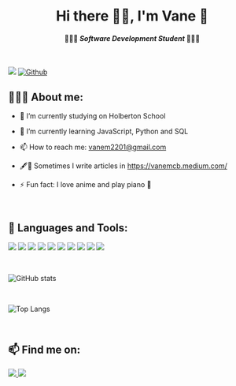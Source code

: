 # <div align="center">Hi there 👋🏽, I'm Vane 🎼</div>

#### <div align="center">👩🏽‍💻 _Software Development Student_ 👩🏽‍💻</div>

<br/>

 ![](https://visitor-badge.laobi.icu/badge?page_id=vanemcb.vanemcb) [![Github](https://img.shields.io/github/followers/vanemcb?label=Follow&style=social)](https://github.com/CharalambosIoannou)

## 👩🏽‍🦱 About me:

- 🔭 I’m currently studying on Holberton School

- 🌱 I’m currently learning JavaScript, Python and SQL

- 📫 How to reach me: vanem2201@gmail.com

- 🖋📄 Sometimes I write articles in https://vanemcb.medium.com/

- ⚡ Fun fact: I love anime and play piano 🎹

<br/>

## 🧰 Languages and Tools:

<p align="left">
<img src="https://img.icons8.com/color/48/000000/linux--v1.png"/>
<img src="https://img.icons8.com/color/48/000000/git.png"/>
<img src="https://img.icons8.com/color/48/000000/c-programming.png"/>
<img src="https://img.icons8.com/color/48/000000/visual-studio-code-2019.png"/>
<img src="https://img.icons8.com/color/48/000000/python--v1.png"/>
<img src="https://img.icons8.com/color/48/000000/html-5--v1.png"/>
<img src="https://img.icons8.com/color/48/000000/css3.png"/>
<img src="https://img.icons8.com/color/48/000000/javascript--v1.png"/>
<img src="https://img.icons8.com/color/48/000000/mysql-logo.png"/>
<img src="https://img.icons8.com/fluency/48/000000/matlab.png"/>
</p>

<br/>

![GitHub stats](https://github-readme-stats.vercel.app/api?username=vanemcb&show_icons=true&theme=algolia)

<br/>

![Top Langs](https://github-readme-stats.vercel.app/api/top-langs/?username=vanemcb&theme=algolia)

<br/>

## 📫 Find me on:

<p align="left">  
<a href="https://www.linkedin.com/in/vanessa-mususué-castro-579624158"> <img src="https://img.icons8.com/fluency/48/000000/linkedin.png"/> </a>
<a href="https://twitter.com/vane_musu"> <img src="https://img.icons8.com/fluency/48/000000/twitter.png"/> </a>  
</p>




